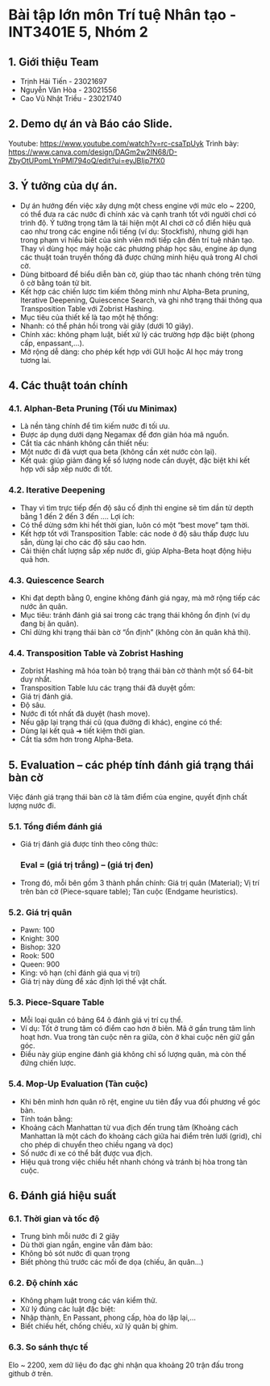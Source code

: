 # Bài tập lớn môn Trí tuệ Nhân tạo - INT3401E 5, Nhóm 2
## 1. Giới thiệu Team
- Trịnh Hải Tiến    - 23021697
- Nguyễn Văn Hòa    - 23021556
- Cao Vũ Nhật Triều - 23021740

## 2. Demo dự án và Báo cáo Slide.
Youtube: https://www.youtube.com/watch?v=rc-csaTpUyk
Trình bày: https://www.canva.com/design/DAGm2w2IN68/D-ZbyOtUPomLYnPMl794oQ/edit?ui=eyJBIjp7fX0

## 3. Ý tưởng của dự án.

- Dự án hướng đến việc xây dựng một chess engine với mức elo ~ 2200, có thể đưa ra các nước đi chính xác và cạnh tranh tốt với người chơi có trình độ. Ý tưởng trọng tâm là tái hiện một AI chơi cờ cổ điển hiệu quả cao như trong các engine nổi tiếng (ví dụ: Stockfish), nhưng giới hạn trong phạm vi hiểu biết của sinh viên mới tiếp cận đến trí tuệ nhân tạo.
Thay vì dùng học máy hoặc các phương pháp học sâu, engine áp dụng các thuật toán truyền thống đã được chứng minh hiệu quả trong AI chơi cờ.
- Dùng bitboard để biểu diễn bàn cờ, giúp thao tác nhanh chóng trên từng ô cờ bằng toán tử bit.
- Kết hợp các chiến lược tìm kiếm thông minh như Alpha-Beta pruning, Iterative Deepening, Quiescence Search, và ghi nhớ trạng thái thông qua Transposition Table với Zobrist Hashing.
- Mục tiêu của thiết kế là tạo một hệ thống:
- Nhanh: có thể phản hồi trong vài giây (dưới 10 giây).
- Chính xác: không phạm luật, biết xử lý các trường hợp đặc biệt (phong cấp, enpassant,…).
- Mở rộng dễ dàng: cho phép kết hợp với GUI hoặc AI học máy trong tương lai.

## 4. Các thuật toán chính

### 4.1.	Alphan-Beta Pruning (Tối ưu Minimax)
- Là nền tảng chính để tìm kiếm nước đi tối ưu.
- Được áp dụng dưới dạng Negamax để đơn giản hóa mã nguồn.
- Cắt tỉa các nhánh không cần thiết nếu:
- Một nước đi đã vượt qua beta (không cần xét nước còn lại).
- Kết quả: giúp giảm đáng kể số lượng node cần duyệt, đặc biệt khi kết hợp với sắp xếp nước đi tốt.

### 4.2. Iterative Deepening
- Thay vì tìm trực tiếp đến độ sâu cố định thì engine sẽ tìm dần từ depth bằng 1 đến 2 đến 3 đến …. Lợi ích:
- Có thể dừng sớm khi hết thời gian, luôn có một “best move” tạm thời.
- Kết hợp tốt với Transposition Table: các node ở độ sâu thấp được lưu sẵn, dùng lại cho các độ sâu cao hơn.
- Cải thiện chất lượng sắp xếp nước đi, giúp Alpha-Beta hoạt động hiệu quả hơn.

### 4.3. Quiescence Search
- Khi đạt depth bằng 0, engine không đánh giá ngay, mà mở rộng tiếp các nước ăn quân.
- Mục tiêu: tránh đánh giá sai trong các trạng thái không ổn định (ví dụ đang bị ăn quân).
- Chỉ dừng khi trạng thái bàn cờ “ổn định” (không còn ăn quân khả thi).

### 4.4. Transposition Table và Zobrist Hashing
- Zobrist Hashing mã hóa toàn bộ trạng thái bàn cờ thành một số 64-bit duy nhất.
- Transposition Table lưu các trạng thái đã duyệt gồm:
- Giá trị đánh giá.
- Độ sâu.
- Nước đi tốt nhất đã duyệt (hash move).
- Nếu gặp lại trạng thái cũ (qua đường đi khác), engine có thể:
- Dùng lại kết quả ➜ tiết kiệm thời gian.
- Cắt tỉa sớm hơn trong Alpha-Beta.

## 5. Evaluation – các phép tính đánh giá trạng thái bàn cờ
Việc đánh giá trạng thái bàn cờ là tâm điểm của engine, quyết định chất lượng nước đi.

### 5.1. Tổng điểm đánh giá
- Giá trị đánh giá được tính theo công thức:

  ### Eval = (giá trị trắng) – (giá trị đen)

- Trong đó, mỗi bên gồm 3 thành phần chính: Giá trị quân (Material); Vị trí trên bàn cờ (Piece-square table); Tàn cuộc (Endgame heuristics).

### 5.2. Giá trị quân
- Pawn: 100
- Knight: 300
- Bishop: 320
- Rook: 500
- Queen: 900
- King: vô hạn (chỉ đánh giá qua vị trí)
- Giá trị này dùng để xác định lợi thế vật chất.

### 5.3. Piece-Square Table
- Mỗi loại quân có bảng 64 ô đánh giá vị trí cụ thể.
- Ví dụ: Tốt ở trung tâm có điểm cao hơn ở biên. Mã ở gần trung tâm linh hoạt hơn. Vua trong tàn cuộc nên ra giữa, còn ở khai cuộc nên giữ gần góc.
- Điều này giúp engine đánh giá không chỉ số lượng quân, mà còn thế đứng chiến lược.

### 5.4. Mop-Up Evaluation (Tàn cuộc)
- Khi bên mình hơn quân rõ rệt, engine ưu tiên đẩy vua đối phương về góc bàn.
- Tính toán bằng:
- Khoảng cách Manhattan từ vua địch đến trung tâm (Khoảng cách Manhattan là một cách đo khoảng cách giữa hai điểm trên lưới (grid), chỉ cho phép di chuyển theo chiều ngang và dọc)
- Số nước đi xe có thể bắt được vua địch.
- Hiệu quả trong việc chiếu hết nhanh chóng và tránh bị hòa trong tàn cuộc.

## 6. Đánh giá hiệu suất
### 6.1. Thời gian và tốc độ
- Trung bình mỗi nước đi 2 giây
- Dù thời gian ngắn, engine vẫn đảm bảo:
- Không bỏ sót nước đi quan trọng
- Biết phòng thủ trước các mối đe dọa (chiếu, ăn quân…)

### 6.2. Độ chính xác
- Không phạm luật trong các ván kiểm thử.
- Xử lý đúng các luật đặc biệt:
- Nhập thành, En Passant, phong cấp, hòa do lặp lại,…
- Biết chiếu hết, chống chiếu, xử lý quân bị ghim.

### 6.3. So sánh thực tế
Elo ~ 2200, xem dữ liệu đo đạc ghi nhận qua khoảng 20 trận đấu trong github ở trên.
